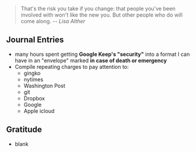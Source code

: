 > That's the risk you take if you change: that people you've been involved with won't like the new you. But other people who do will come along.
> -- <cite>Lisa Alther</cite>
## Journal Entries
-  many hours spent getting **Google Keep's "security"** into a format I can have in an "envelope" marked **in case of death or emergency**
- Compile repeating charges to pay attention to:
	- gingko
	- nytimes
	- Washington Post
	- git
	- Dropbox
	- Google
	- Apple icloud

## Gratitude
- blank


